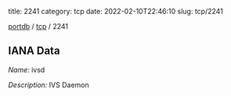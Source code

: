 title: 2241
category: tcp
date: 2022-02-10T22:46:10
slug: tcp/2241

[portdb](/) / [tcp](/category/tcp.html) / 2241


## IANA Data

_Name:_ ivsd

_Description:_ IVS Daemon

